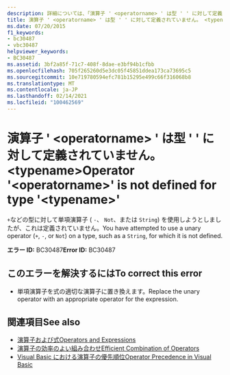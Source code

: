 ```yaml
---
description: 詳細については、「演算子 ' <operatorname> ' は型 ' ' に対して定義されていません。 <typename>
title: 演算子 ' <operatorname> ' は型 ' ' に対して定義されていません。 <typename>
ms.date: 07/20/2015
f1_keywords:
- bc30487
- vbc30487
helpviewer_keywords:
- BC30487
ms.assetid: 3bf2a85f-71c7-408f-8dae-e3bf94b1cfbb
ms.openlocfilehash: 705f265260d5e3dc05f45851ddea173ca73695c5
ms.sourcegitcommit: 10e719780594efc781b15295e499c66f316068b8
ms.translationtype: MT
ms.contentlocale: ja-JP
ms.lasthandoff: 02/14/2021
ms.locfileid: "100462569"
---
```

# <a name="operator-operatorname-is-not-defined-for-type-typename"></a><span data-ttu-id="7b2a7-103">演算子 ' \<operatorname> ' は型 ' ' に対して定義されていません。 \<typename></span><span class="sxs-lookup"><span data-stu-id="7b2a7-103">Operator '\<operatorname>' is not defined for type '\<typename>'</span></span>

<span data-ttu-id="7b2a7-104">`+`などの型に対して単項演算子 ( `-`、 `Not`、または `String`) を使用しようとしましたが、これは定義されていません。</span><span class="sxs-lookup"><span data-stu-id="7b2a7-104">You have attempted to use a unary operator (`+`, `-`, or `Not`) on a type, such as a `String`, for which it is not defined.</span></span>  
  
 <span data-ttu-id="7b2a7-105">**エラー ID:** BC30487</span><span class="sxs-lookup"><span data-stu-id="7b2a7-105">**Error ID:** BC30487</span></span>  
  
## <a name="to-correct-this-error"></a><span data-ttu-id="7b2a7-106">このエラーを解決するには</span><span class="sxs-lookup"><span data-stu-id="7b2a7-106">To correct this error</span></span>  
  
- <span data-ttu-id="7b2a7-107">単項演算子を式の適切な演算子に置き換えます。</span><span class="sxs-lookup"><span data-stu-id="7b2a7-107">Replace the unary operator with an appropriate operator for the expression.</span></span>  
  
## <a name="see-also"></a><span data-ttu-id="7b2a7-108">関連項目</span><span class="sxs-lookup"><span data-stu-id="7b2a7-108">See also</span></span>

- [<span data-ttu-id="7b2a7-109">演算子および式</span><span class="sxs-lookup"><span data-stu-id="7b2a7-109">Operators and Expressions</span></span>](../programming-guide/language-features/operators-and-expressions/index.md)
- [<span data-ttu-id="7b2a7-110">演算子の効率のよい組み合わせ</span><span class="sxs-lookup"><span data-stu-id="7b2a7-110">Efficient Combination of Operators</span></span>](../programming-guide/language-features/operators-and-expressions/efficient-combination-of-operators.md)
- [<span data-ttu-id="7b2a7-111">Visual Basic における演算子の優先順位</span><span class="sxs-lookup"><span data-stu-id="7b2a7-111">Operator Precedence in Visual Basic</span></span>](../language-reference/operators/operator-precedence.md)
